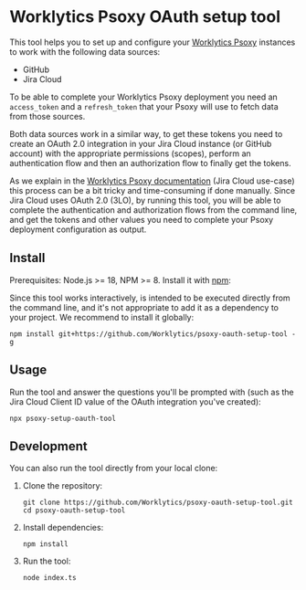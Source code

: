 # Worklytics Psoxy OAuth setup tool

This tool helps you to set up and configure your [Worklytics Psoxy] instances 
to work with the following data sources: 

- GitHub
- Jira Cloud

To be able to complete your Worklytics Psoxy deployment you need an 
`access_token` and a `refresh_token` that your Psoxy will use to fetch data 
from those sources. 

Both data sources work in a similar way, to get these tokens you need to create 
an OAuth 2.0 integration in your Jira Cloud instance (or GitHub account) with 
the appropriate permissions (scopes), perform an authentication flow
and then an authorization flow to finally get the tokens. 

As we explain in the [Worklytics Psoxy documentation] (Jira Cloud use-case) 
this process can be a bit tricky and time-consuming if done manually. Since 
Jira Cloud uses OAuth 2.0 (3LO), by running this tool, you will be able to 
complete the authentication and authorization flows from the command line, and 
get the tokens and other values you need to complete your Psoxy deployment configuration as output.

## Install

Prerequisites: Node.js >= 18, NPM >= 8. 
Install it with [npm](https://www.npmjs.com/):

Since this tool works interactively, is intended to be executed directly from 
the command line, and it's not appropriate to add it as a dependency to your 
project. We recommend to install it globally:

```shell
npm install git+https://github.com/Worklytics/psoxy-oauth-setup-tool -g
```

## Usage

Run the tool and answer the questions you'll be prompted with (such as the Jira 
Cloud Client ID value of the OAuth integration you've created):

```shell
npx psoxy-setup-oauth-tool
```

[Worklytics Psoxy]: https://github.com/Worklytics/psoxy
[Worklytics Psoxy documentation]: https://github.com/Worklytics/psoxy/blob/main/docs/sources/atlassian/jira-cloud.md

## Development

You can also run the tool directly from your local clone:

1. Clone the repository:
   ```shell
   git clone https://github.com/Worklytics/psoxy-oauth-setup-tool.git
   cd psoxy-oauth-setup-tool
   ```

2. Install dependencies:
   ```shell
   npm install
   ```

3. Run the tool:
   ```shell
   node index.ts
   ```